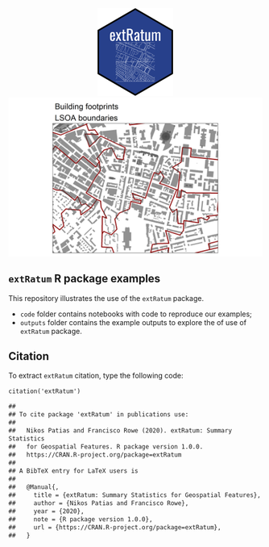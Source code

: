 <p align="center">
  <img width="150" src="sticker.png"/>
  <img width="750" src="img_Liverpool.png">
</p>

## `extRatum` R package examples
This repository illustrates the use of the `extRatum` package.

- `code` folder contains notebooks with code to reproduce our examples;
- `outputs` folder contains the example outputs to explore the of use of `extRatum` package.

## Citation

To extract `extRatum` citation, type the following code:

```{r, eval = FALSE}
citation('extRatum')
```

```
## 
## To cite package 'extRatum' in publications use:
## 
##   Nikos Patias and Francisco Rowe (2020). extRatum: Summary Statistics
##   for Geospatial Features. R package version 1.0.0.
##   https://CRAN.R-project.org/package=extRatum
## 
## A BibTeX entry for LaTeX users is
## 
##   @Manual{,
##     title = {extRatum: Summary Statistics for Geospatial Features},
##     author = {Nikos Patias and Francisco Rowe},
##     year = {2020},
##     note = {R package version 1.0.0},
##     url = {https://CRAN.R-project.org/package=extRatum},
##   }
```